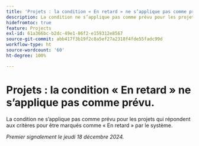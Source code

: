 ```yaml
---
title: 'Projets : la condition « En retard » ne s’applique pas comme prévu.'
description: La condition ne s’applique pas comme prévu pour les projets qui répondent aux critères pour être marqués comme « En retard » par le système.
hidefromtoc: true
feature: Projects
exl-id: 61a366bc-b2dc-49e1-86f2-e159312e8567
source-git-commit: abb417f3b19f2c8a5ef27a2318f4fde55fadc99d
workflow-type: ht
source-wordcount: '60'
ht-degree: 100%

---
```


# Projets : la condition « En retard » ne s’applique pas comme prévu.

La condition ne s’applique pas comme prévu pour les projets qui répondent aux critères pour être marqués comme « En retard » par le système.

_Premier signalement le jeudi 18 décembre 2024._
